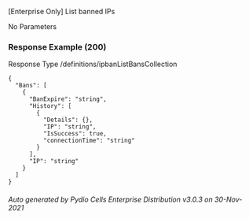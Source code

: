 






 
[Enterprise Only] List banned IPs  


No Parameters



### Response Example (200)
Response Type /definitions/ipbanListBansCollection

```
{
  "Bans": [
    {
      "BanExpire": "string",
      "History": [
        {
          "Details": {},
          "IP": "string",
          "IsSuccess": true,
          "connectionTime": "string"
        }
      ],
      "IP": "string"
    }
  ]
}
```




###### Auto generated by Pydio Cells Enterprise Distribution v3.0.3 on 30-Nov-2021

